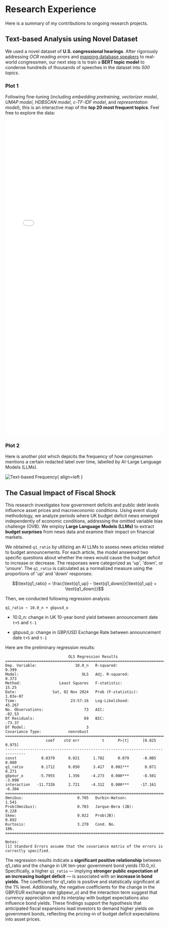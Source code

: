 # **Research Experience**

Here is a summary of my contributions to ongoing research projects.

## **Text-based Analysis using Novel Dataset**

We used a novel dataset of **U.S. congressional hearings**. After rigorously addressing *OCR reading errors* and [mapping database speakers](text-based-codes.md) to real-world congressmen, our next step is to train a **BERT topic model** to condense hundreds of thousands of speeches in the dataset into *500 topics*. 

### Plot 1
Following fine-tuning (including *embedding pretraining*, *vectorizer model*, *UMAP model*, *HDBSCAN model*, *c-TF-IDF model*, and *representation model*), this is an interactive map of the **top 20 most frequent topics**. Feel free to explore the data:

<iframe src="/assets/plots/topic_500.html" width="100%" height="1000px" style="border:none;"></iframe>

### Plot 2
Here is another plot which depicits the frequency of how congressmen mentions a certain redacted label over time, labelled by AI-Large Language Models (LLMs). 

![Text-based Frequency](assets/plots/text_based_plot.png){ align=left }


## **The Casual Impact of Fiscal Shock**

This research investigates how government deficits and public debt levels influence asset prices and macroeconomic conditions. Using event study methodology, we analyze periods where UK budget deficit news emerged independently of economic conditions, addressing the omitted variable bias challenge (OVB). We employ **Large Language Models (LLMs)** to extract **budget surprises** from news data and examine their impact on financial markets.

We obtained `q1_ratio` by utilizing an AI LLMs to assess news articles related to budget announcements. For each article, the model answered two specific questions about whether the news would cause the budget deficit to increase or decrease. The responses were categorized as 'up', 'down', or 'unsure'. The `q1_ratio` is calculated as a normalized measure using the proportions of 'up' and 'down' responses:

$$\text{q1_ratio} = \frac{\text{q1_up} - \text{q1_down}}{\text{q1_up} + \text{q1_down}}$$

Then, we conducted following regression analysis:

```
q1_ratio ~ 10.0_n + gbpusd_o
```

- 10.0_n: change in UK 10-year bond yield between announcement date `t+5` and `t-1`  

- gbpusd_o: change in GBP/USD Exchange Rate between announcement date `t+5` and `t-1`  

Here are the preliminary regression results:

```
                            OLS Regression Results                            
==============================================================================
Dep. Variable:                 10.0_n   R-squared:                       0.399
Model:                            OLS   Adj. R-squared:                  0.373
Method:                 Least Squares   F-statistic:                     15.25
Date:                Sat, 02 Nov 2024   Prob (F-statistic):           1.03e-07
Time:                        23:57:16   Log-Likelihood:                 45.267
No. Observations:                  73   AIC:                            -82.53
Df Residuals:                      69   BIC:                            -73.37
Df Model:                           3                                         
Covariance Type:            nonrobust                                         
===============================================================================
                  coef    std err          t      P>|t|      [0.025      0.975]
-------------------------------------------------------------------------------
const           0.0379      0.021      1.782      0.079      -0.005       0.080
q1_ratio        0.1712      0.050      3.417   0.001***       0.071       0.271
gbpeur_o       -5.7955      1.356     -4.273   0.000***      -8.501      -3.090
interaction   -11.7326      2.721     -4.312   0.000***     -17.161      -6.304
==============================================================================
Omnibus:                        0.705   Durbin-Watson:                   1.541
Prob(Omnibus):                  0.703   Jarque-Bera (JB):                0.228
Skew:                           0.022   Prob(JB):                        0.892
Kurtosis:                       3.270   Cond. No.                         186.
==============================================================================

Notes:
[1] Standard Errors assume that the covariance matrix of the errors is correctly specified.
```

The regression results indicate a **significant positive relationship** between q1_ratio and the change in UK ten-year government bond yields (10.0_n). Specifically, a higher `q1_ratio` — implying **stronger public expectation of an increasing budget deficit** — is associated with an **increase in bond yields**. The coefficient for q1_ratio is positive and statistically significant at the 1% level. Additionally, the negative coefficients for the change in the GBP/EUR exchange rate (gbpeur_o) and the interaction term suggest that currency appreciation and its interplay with budget expectations also influence bond yields. These findings support the hypothesis that anticipated fiscal expansions lead investors to demand higher yields on government bonds, reflecting the pricing-in of budget deficit expectations into asset prices.
